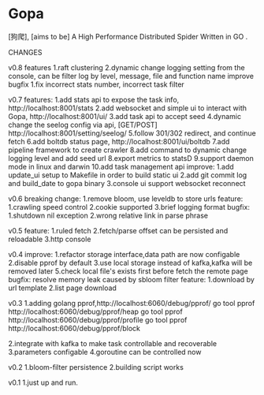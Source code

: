 # Gopa #
[狗爬], [aims to be] A High Performance Distributed  Spider Written in GO .

CHANGES

v0.8
features
1.raft clustering
2.dynamic change logging setting from the console, can be filter log by level, message, file and function name
improve
bugfix
1.fix incorrect stats number, incorrect task filter

v0.7
features:
1.add stats api to expose the task info, http://localhost:8001/stats
2.add websocket and simple ui to interact with Gopa, http://localhost:8001/ui/
3.add task api to accept seed
4.dynamic change the seelog config via api, [GET/POST] http://localhost:8001/setting/seelog/
5.follow 301/302 redirect, and continue fetch
6.add boltdb status page, http://localhost:8001/ui/boltdb
7.add pipeline framework to create crawler
8.add command to dynamic change logging level and add seed url
8.export metrics to statsD
9.support daemon mode in linux and darwin
10.add task management api
improve:
1.add update_ui setup to Makefile in order to build static ui
2.add git commit log and build_date to gopa binary
3.console ui support websocket reconnect

v0.6
breaking change:
1.remove bloom, use leveldb to store urls
feature:
1.crawling speed control
2.cookie supported
3.brief logging format
bugfix:
1.shutdown nil exception
2.wrong relative link in parse phrase


v0.5
feature:
1.ruled fetch
2.fetch/parse offset can be persisted and reloadable
3.http console

v0.4
improve:
1.refactor storage interface,data path are now configable
2.disable pprof by default
3.use local storage instead of kafka,kafka will be removed later
5.check local file's exists first before fetch the remote page
bugfix:
resolve memory leak caused by sbloom filter
feature:
1.download by url template
2.list page download

v0.3
1.adding golang pprof,http://localhost:6060/debug/pprof/
    go tool pprof http://localhost:6060/debug/pprof/heap
    go tool pprof http://localhost:6060/debug/pprof/profile
    go tool pprof http://localhost:6060/debug/pprof/block

2.integrate with kafka to make task controllable and recoverable
3.parameters configable
4.goroutine can be controlled now


v0.2
1.bloom-filter persistence
2.building script works

v0.1
1.just up and run.



